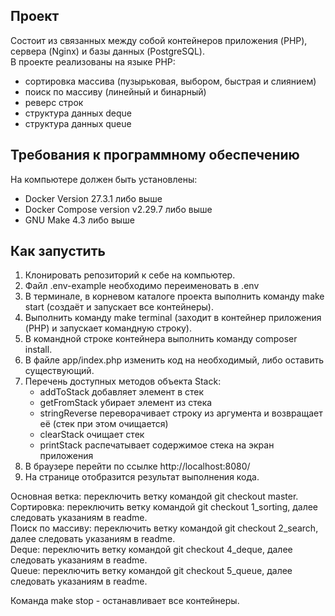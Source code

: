 ## Проект
Состоит из связанных между собой контейнеров приложения (PHP), сервера (Nginx) и базы данных (PostgreSQL).\
В проекте реализованы на языке PHP:
- сортировка массива (пузырьковая, выбором, быстрая и слиянием)
- поиск по массиву (линейный и бинарный)
- реверс строк
- структура данных deque
- структура данных queue

## Требования к программному обеспечению
На компьютере должен быть установлены:
- Docker Version 27.3.1 либо выше
- Docker Compose version v2.29.7 либо выше
- GNU Make 4.3 либо выше  

## Как запустить
1) Клонировать репозиторий к себе на компьютер.
2) Файл .env-example необходимо переименовать в .env
3) В терминале, в корневом каталоге проекта выполнить команду make start (создаёт и запускает все контейнеры).
4) Выполнить команду make terminal (заходит в контейнер приложения (PHP) и запускает командную строку).
5) В командной строке контейнера выполнить команду composer install.
6) В файле app/index.php изменить код на необходимый, либо оставить существующий.
7) Перечень доступных методов объекта Stack:
   - addToStack добавляет элемент в стек
   - getFromStack убирает элемент из стека
   - stringReverse переворачивает строку из аргумента и возвращает её (стек при этом очищается)
   - clearStack очищает стек
   - printStack распечатывает содержимое стека на экран приложения
8) В браузере перейти по ссылке http://localhost:8080/ 
9) На странице отобразится результат выполнения кода.

Основная ветка: переключить ветку командой git checkout master.\
Сортировка: переключить ветку командой git checkout 1_sorting, далее следовать указаниям в readme.\
Поиск по массиву: переключить ветку командой git checkout 2_search, далее следовать указаниям в readme.\
Deque: переключить ветку командой git checkout 4_deque, далее следовать указаниям в readme.\
Queue: переключить ветку командой git checkout 5_queue, далее следовать указаниям в readme.

Команда make stop - останавливает все контейнеры.
